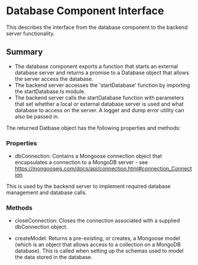 # Database Component Interface

This describes the interface from the database component to the backend server functionality.

## Summary

- The database component exports a function that starts an external database server and returns a promise to a Database object that allows the server access the database.
- The backend server accesses the 'startDatabase' function by importing the startDatabase.ts module.
- The backend server calls the startDatabase function with parameters that set whether a local or external database server is used and what database to access on the server.  A logger and dump error utility can also be passed in.

The returned Datbase object has the following properties and methods:

### Properties

- dbConnection: Contains a Mongoose connection object that encapsulates a connection to a MongoDB server - see https://mongoosejs.com/docs/api/connection.html#connection_Connection

This is used by the backend server to implement required database management and database calls.

### Methods

- closeConnection: Closes the connection associated with a supplied dbConnection object.

- createModel: Returns a pre-existing, or creates, a Mongoose model (which is an object that allows access to a collection on a MongoDB database).  This is called when setting up the schemas used to model the data stored in the database.
